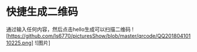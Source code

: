 # 快捷生成二维码
通过输入任何内容，然后点击hello生成可以扫描二维码
![https://github.com/ls6770/picturesShow/blob/master/qrcode/QQ20180410110225.png]
![图片]
